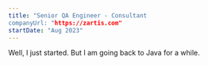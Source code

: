 ```yaml
---
title: "Senior QA Engineer - Consultant
companyUrl: "https://zartis.com"
startDate: "Aug 2023"
---
```


Well, I just started. But I am going back to Java for a while.